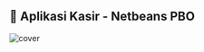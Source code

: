 ## 💸 Aplikasi Kasir - Netbeans PBO

![cover](https://user-images.githubusercontent.com/80201030/174853632-b39bd510-3b7a-496e-bc1a-95db113ea46f.png)

